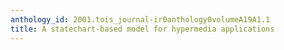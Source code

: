 ```yaml
---
anthology_id: 2001.tois_journal-ir0anthology0volumeA19A1.1
title: A statechart-based model for hypermedia applications
---
```

